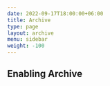 ```yaml
---
date: 2022-09-17T18:00:00+06:00
title: Archive
type: page
layout: archive
menu: sidebar
weight: -100
---
```


## Enabling Archive

